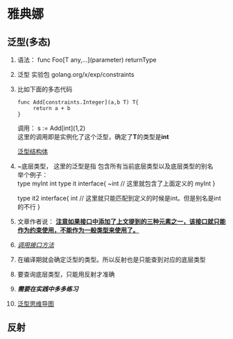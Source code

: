 # 雅典娜
## 泛型(多态)
1. 语法： func Foo\[T any,...\](parameter) returnType
2. 泛型 实验包 golang.org/x/exp/constraints
3. 比如下面的多态代码
   ```
   func Add[constraints.Integer](a,b T) T{
        return a + b
   }
   ```
   调用：
   s := Add[int]\(1,2)  
   这里的调用即是实例化了这个泛型，确定了**T**的类型是**int**

   [泛型结构体](./generics/anyType/anyStruct.go#L11)
4. ~底层类型， 这里的泛型是指 包含所有当前底层类型以及底层类型的别名  
   举个例子：  
   type myInt int
   type it interface{
        ~int // 这里就包含了上面定义的 myInt
   }

   type it2 interface{
        int // 这里就只能匹配到定义的时候是int。但是别名是int的不行
   }
5. 文章作者说： [**注意如果接口中添加了上文提到的三种元素之一，该接口就只能作为约束使用，不能作为一般类型来使用了。**](./generics/anyType/anyStruct.go#L83)
6. [*调用接口方法*](./generics/anyType/anyStruct.go#L114)
7. 在编译期就会确定泛型的类型。所以反射也是只能查到对应的底层类型
8. 要查询底层类型，只能用反射才准确
9. ***需要在实践中多多练习***
10. [泛型思维导图](../LuXun/泛型.xmind)
## 反射
